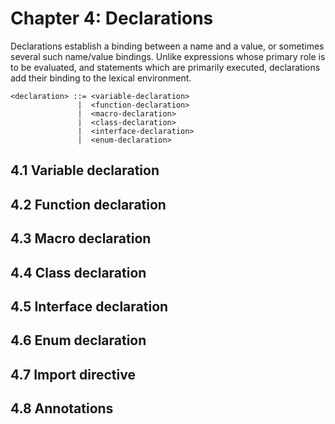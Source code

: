 # Chapter 4: Declarations

Declarations establish a binding between a name and a value, or sometimes
several such name/value bindings. Unlike expressions whose primary role is to
be evaluated, and statements which are primarily executed, declarations add
their binding to the lexical environment.

```
<declaration> ::= <variable-declaration>
               |  <function-declaration>
               |  <macro-declaration>
               |  <class-declaration>
               |  <interface-declaration>
               |  <enum-declaration>
```

## 4.1 Variable declaration

## 4.2 Function declaration

## 4.3 Macro declaration

## 4.4 Class declaration

## 4.5 Interface declaration

## 4.6 Enum declaration

## 4.7 Import directive

## 4.8 Annotations

